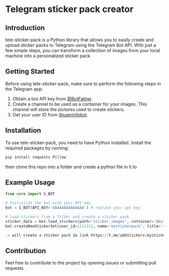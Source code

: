 # Telegram sticker pack creator

## Introduction
tele-sticker-pack is a Python library that allows you to easily create and upload sticker packs to Telegram using the Telegram Bot API. With just a few simple steps, you can transform a collection of images from your local machine into a personalized sticker pack.

## Getting Started
Before using tele-sticker-pack, make sure to perform the following steps in the Telegram app:
1. Obtain a bot API key from [@BotFather](https://t.me/BotFather).
2. Create a channel to be used as a container for your images. This channel will store the pictures used to create stickers.
3. Get your user ID from [@userinfobot](https://t.me/userinfobot).

## Installation
To use tele-sticker-pack, you need to have Python installed. Install the required packages by running:
```bash
pip install requests Pillow
```
then clone this repo into a folder and create a python file in it to 

## Example Usage

```python
from core import S_BOT

# Initialize the bot with your API key
bot = S_BOT(API_KEY='AAAAAAAAAAAAAA') # replace your api key

# Load stickers from a folder and create a sticker pack
sticker_data = bot.load_stickers(path='sticker_images', container='@mytestcontainer', emojies=['🦕', '🐸'], keywords=['foo', 'bar']) # replace your container channel 
bot.createNewStickerSet(user_id=1111111, name='mystickerpack', title='sticker pack title', stickers=sticker_data) # replace your user id

-> will create a sticker pack in link https://t.me/addstickers/mystickerpack_by_{bot.username}
```

## Contribution
Feel free to contribute to the project by opening issues or submitting pull requests.
